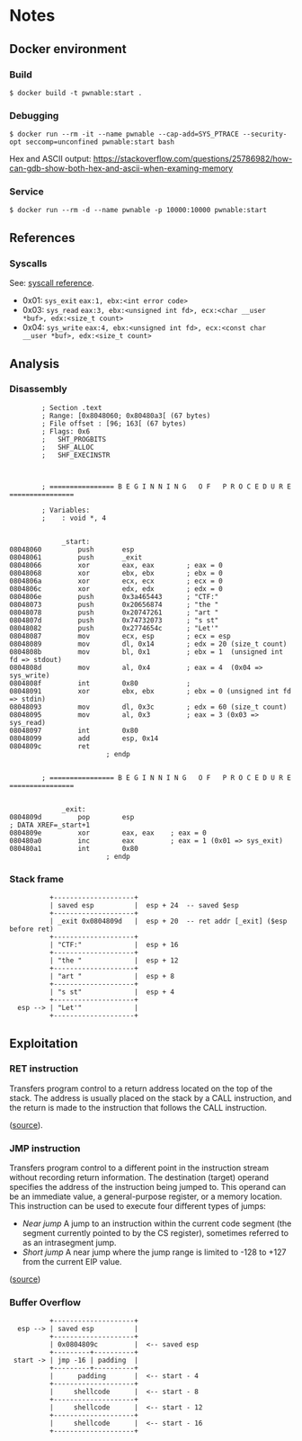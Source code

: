 # Notes

## Docker environment

### Build
```
$ docker build -t pwnable:start .
```

### Debugging
```
$ docker run --rm -it --name pwnable --cap-add=SYS_PTRACE --security-opt seccomp=unconfined pwnable:start bash
```

Hex and ASCII output: https://stackoverflow.com/questions/25786982/how-can-gdb-show-both-hex-and-ascii-when-examing-memory

### Service
```
$ docker run --rm -d --name pwnable -p 10000:10000 pwnable:start
```

## References
### Syscalls

See: [syscall reference](https://syscalls.kernelgrok.com/).

 * 0x01: `sys_exit` `eax:1, ebx:<int error code>`
 * 0x03: `sys_read` `eax:3, ebx:<unsigned int fd>, ecx:<char __user *buf>, edx:<size_t count>`
 * 0x04: `sys_write` `eax:4, ebx:<unsigned int fd>, ecx:<const char __user *buf>, edx:<size_t count>`

## Analysis
### Disassembly
```
        ; Section .text
        ; Range: [0x8048060; 0x80480a3[ (67 bytes)
        ; File offset : [96; 163[ (67 bytes)
        ; Flags: 0x6
        ;   SHT_PROGBITS
        ;   SHF_ALLOC
        ;   SHF_EXECINSTR



        ; ================ B E G I N N I N G   O F   P R O C E D U R E ================

        ; Variables:
        ;    : void *, 4


             _start:
08048060         push       esp
08048061         push       _exit
08048066         xor        eax, eax        ; eax = 0
08048068         xor        ebx, ebx        ; ebx = 0
0804806a         xor        ecx, ecx        ; ecx = 0
0804806c         xor        edx, edx        ; edx = 0
0804806e         push       0x3a465443      ; "CTF:"
08048073         push       0x20656874      ; "the "
08048078         push       0x20747261      ; "art "
0804807d         push       0x74732073      ; "s st"
08048082         push       0x2774654c      ; "Let'"
08048087         mov        ecx, esp        ; ecx = esp
08048089         mov        dl, 0x14        ; edx = 20 (size_t count)
0804808b         mov        bl, 0x1         ; ebx = 1  (unsigned int fd => stdout)
0804808d         mov        al, 0x4         ; eax = 4  (0x04 => sys_write)
0804808f         int        0x80            ;
08048091         xor        ebx, ebx        ; ebx = 0 (unsigned int fd => stdin)
08048093         mov        dl, 0x3c        ; edx = 60 (size_t count)
08048095         mov        al, 0x3         ; eax = 3 (0x03 => sys_read)
08048097         int        0x80
08048099         add        esp, 0x14
0804809c         ret
                        ; endp


        ; ================ B E G I N N I N G   O F   P R O C E D U R E ================


             _exit:
0804809d         pop        esp                                                 ; DATA XREF=_start+1
0804809e         xor        eax, eax    ; eax = 0
080480a0         inc        eax         ; eax = 1 (0x01 => sys_exit)
080480a1         int        0x80
                        ; endp
```

### Stack frame
```
          +--------------------+
          | saved esp          |  esp + 24  -- saved $esp
          +--------------------+
          | _exit 0x0804809d   |  esp + 20  -- ret addr [_exit] ($esp before ret)
          +--------------------+
          | "CTF:"             |  esp + 16
          +--------------------+
          | "the "             |  esp + 12
          +--------------------+
          | "art "             |  esp + 8
          +--------------------+
          | "s st"             |  esp + 4
          +--------------------+
  esp --> | "Let'"             |
          +--------------------+
```

## Exploitation
### RET instruction
Transfers program control to a return address located on the top of the stack. The address is usually placed on the stack by a CALL instruction, and the return is made to the instruction that follows the CALL instruction.

([source](https://c9x.me/x86/html/file_module_x86_id_280.html)).

### JMP instruction
Transfers program control to a different point in the instruction stream without recording return information. The destination (target) operand specifies the address of the instruction being jumped to. This operand can be an immediate value, a general-purpose register, or a memory location. This instruction can be used to execute four different types of jumps:

 * *Near jump* A jump to an instruction within the current code segment (the segment currently pointed to by the CS register), sometimes referred to as an intrasegment jump.
 * *Short jump* A near jump where the jump range is limited to -128 to +127 from the current EIP value.

([source](https://c9x.me/x86/html/file_module_x86_id_147.html))

### Buffer Overflow
```
          +--------------------+
  esp --> | saved esp          |
          +--------------------+
          | 0x0804809c         |  <-- saved esp
          +---------+----------+
 start -> | jmp -16 | padding  |
          +---------+----------+
          |      padding       |  <-- start - 4
          +--------------------+
          |     shellcode      |  <-- start - 8
          +--------------------+
          |     shellcode      |  <-- start - 12
          +--------------------+
          |     shellcode      |  <-- start - 16
          +--------------------+
```
